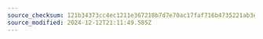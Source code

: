 ```yaml
---
source_checksum: 121b34373cc4ec1211e367218b7d7e70ac17faf716b4735221ab3ea92a7d835c
source_modified: 2024-12-12T21:11:49.585Z
---
```


